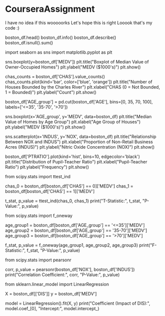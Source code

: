 # CourseraAssignment

I have no idea if this wooooorks
Let's hope this is right
Looook that's my code :)

boston_df.head()
boston_df.info()
boston_df.describe()
boston_df.isnull().sum()

import seaborn as sns
import matplotlib.pyplot as plt

sns.boxplot(y=boston_df['MEDV'])
plt.title("Boxplot of Median Value of Owner-Occupied Homes")
plt.ylabel("MEDV ($1000's)")
plt.show()

chas_counts = boston_df['CHAS'].value_counts()
chas_counts.plot(kind='bar', color=['blue', 'orange'])
plt.title("Number of Houses Bounded by the Charles River")
plt.xlabel("CHAS (0 = Not Bounded, 1 = Bounded)")
plt.ylabel("Count")
plt.show()

boston_df['AGE_group'] = pd.cut(boston_df['AGE'], bins=[0, 35, 70, 100], labels=['<=35', '35-70', '>70'])

sns.boxplot(x='AGE_group', y='MEDV', data=boston_df)
plt.title("Median Value of Homes by Age Group")
plt.xlabel("Age Group of Houses")
plt.ylabel("MEDV ($1000's)")
plt.show()

sns.scatterplot(x='INDUS', y='NOX', data=boston_df)
plt.title("Relationship Between NOX and INDUS")
plt.xlabel("Proportion of Non-Retail Business Acres (INDUS)")
plt.ylabel("Nitric Oxide Concentration (NOX)")
plt.show()

boston_df['PTRATIO'].plot(kind='hist', bins=10, edgecolor='black')
plt.title("Distribution of Pupil-Teacher Ratio")
plt.xlabel("Pupil-Teacher Ratio")
plt.ylabel("Frequency")
plt.show()

from scipy.stats import ttest_ind

chas_0 = boston_df[boston_df['CHAS'] == 0]['MEDV']
chas_1 = boston_df[boston_df['CHAS'] == 1]['MEDV']

t_stat, p_value = ttest_ind(chas_0, chas_1)
print("T-Statistic:", t_stat, "P-Value:", p_value)

from scipy.stats import f_oneway

age_group1 = boston_df[boston_df['AGE_group'] == '<=35']['MEDV']
age_group2 = boston_df[boston_df['AGE_group'] == '35-70']['MEDV']
age_group3 = boston_df[boston_df['AGE_group'] == '>70']['MEDV']

f_stat, p_value = f_oneway(age_group1, age_group2, age_group3)
print("F-Statistic:", f_stat, "P-Value:", p_value)

from scipy.stats import pearsonr

corr, p_value = pearsonr(boston_df['NOX'], boston_df['INDUS'])
print("Correlation Coefficient:", corr, "P-Value:", p_value)

from sklearn.linear_model import LinearRegression

X = boston_df[['DIS']]
y = boston_df['MEDV']

model = LinearRegression().fit(X, y)
print("Coefficient (Impact of DIS):", model.coef_[0], "Intercept:", model.intercept_)
